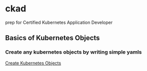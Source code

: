 # ckad
prep for Certified Kubernetes Application Developer

## Basics of Kubernetes Objects

### Create any kubernetes objects by writing simple yamls

[Create Kubernetes Objects](./how-to/README.md)
